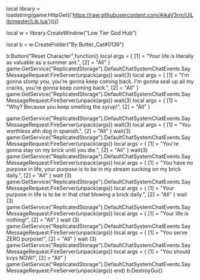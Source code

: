 local library = loadstring(game:HttpGet(('https://raw.githubusercontent.com/AikaV3rm/UiLib/master/Lib.lua')))()

local w = library:CreateWindow("Low Tier God Hub")

local b = w:CreateFolder("By Butter_Cat#0139")
    
b:Button("Reset Character",function()
local args = {
    [1] = "Your life is literally as valuable as a summer ant.",
    [2] = "All"
}
game:GetService("ReplicatedStorage").DefaultChatSystemChatEvents.SayMessageRequest:FireServer(unpack(args))
wait(3)
local args = {
    [1] = "I'm gonna stomp you, you're gonna keep coming back. I'm gonna seal up all my cracks, you're gonna keep coming back.",
    [2] = "All"
}
game:GetService("ReplicatedStorage").DefaultChatSystemChatEvents.SayMessageRequest:FireServer(unpack(args))
wait(3)
local args = {
    [1] = "Why? Because you keep smelling the syrup!",
    [2] = "All"
}

game:GetService("ReplicatedStorage").DefaultChatSystemChatEvents.SayMessageRequest:FireServer(unpack(args))
wait(3)
local args = {
    [1] = "You worthless ahh dog in spanish.",
    [2] = "All"
}
wait(3)
game:GetService("ReplicatedStorage").DefaultChatSystemChatEvents.SayMessageRequest:FireServer(unpack(args))
local args = {
    [1] = "You're gonna stay on my brick until you die.",
    [2] = "All"
}
wait(3)
game:GetService("ReplicatedStorage").DefaultChatSystemChatEvents.SayMessageRequest:FireServer(unpack(args))
local args = {
    [1] = "You have no purpose in life, your purpose is to be in my stream sucking on my brick daily.",
    [2] = "All"
}
wait (3)
game:GetService("ReplicatedStorage").DefaultChatSystemChatEvents.SayMessageRequest:FireServer(unpack(args))
local args = {
    [1] = "Your purpose in life is to be in that chat blowing a brick daily.",
    [2] = "All"
}
wait (3)
game:GetService("ReplicatedStorage").DefaultChatSystemChatEvents.SayMessageRequest:FireServer(unpack(args))
local args = {
    [1] = "Your life is nothing!",
    [2] = "All"
}
wait (3)
game:GetService("ReplicatedStorage").DefaultChatSystemChatEvents.SayMessageRequest:FireServer(unpack(args))
local args = {
    [1] = "You serve ZERO purpose!",
    [2] = "All"
}
wait (3)
game:GetService("ReplicatedStorage").DefaultChatSystemChatEvents.SayMessageRequest:FireServer(unpack(args))
local args = {
    [1] = "You should kvys NOW!",
    [2] = "All"
}
game:GetService("ReplicatedStorage").DefaultChatSystemChatEvents.SayMessageRequest:FireServer(unpack(args))
end)
b:DestroyGui()
